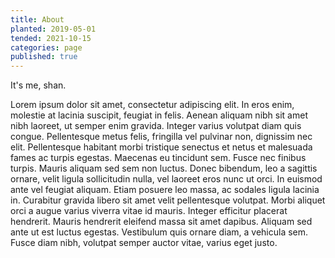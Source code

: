 ```yaml
---
title: About
planted: 2019-05-01
tended: 2021-10-15
categories: page
published: true
---
```


It's me, shan.

Lorem ipsum dolor sit amet, consectetur adipiscing elit. In eros enim,
molestie at lacinia suscipit, feugiat in felis. Aenean aliquam nibh sit
amet nibh laoreet, ut semper enim gravida. Integer varius volutpat diam
quis congue. Pellentesque metus felis, fringilla vel pulvinar non,
dignissim nec elit. Pellentesque habitant morbi tristique senectus et
netus et malesuada fames ac turpis egestas. Maecenas eu tincidunt sem.
Fusce nec finibus turpis. Mauris aliquam sed sem non luctus. Donec
bibendum, leo a sagittis ornare, velit ligula sollicitudin nulla, vel
laoreet eros nunc ut orci. In euismod ante vel feugiat aliquam. Etiam
posuere leo massa, ac sodales ligula lacinia in. Curabitur gravida
libero sit amet velit pellentesque volutpat. Morbi aliquet orci a augue
varius viverra vitae id mauris. Integer efficitur placerat hendrerit.
Mauris hendrerit eleifend massa sit amet dapibus. Aliquam sed ante ut
est luctus egestas. Vestibulum quis ornare diam, a vehicula sem. Fusce
diam nibh, volutpat semper auctor vitae, varius eget justo.
